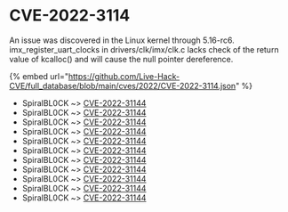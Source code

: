 # CVE-2022-3114

An issue was discovered in the Linux kernel through 5.16-rc6. imx_register_uart_clocks in drivers/clk/imx/clk.c lacks check of the return value of kcalloc() and will cause the null pointer dereference.

{% embed url="https://github.com/Live-Hack-CVE/full_database/blob/main/cves/2022/CVE-2022-3114.json" %}


* SpiralBL0CK ~> [CVE-2022-31144](https://www.alice-snow.ru/2022/database/cve-2022-3114/cve-2022-31144-spiralbl0ck)
* SpiralBL0CK ~> [CVE-2022-31144](https://www.alice-snow.ru/2022/database/cve-2022-3114/cve-2022-31144-spiralbl0ck)
* SpiralBL0CK ~> [CVE-2022-31144](https://www.alice-snow.ru/2022/database/cve-2022-3114/cve-2022-31144-spiralbl0ck)
* SpiralBL0CK ~> [CVE-2022-31144](https://www.alice-snow.ru/2022/database/cve-2022-3114/cve-2022-31144-spiralbl0ck)
* SpiralBL0CK ~> [CVE-2022-31144](https://www.alice-snow.ru/2022/database/cve-2022-3114/cve-2022-31144-spiralbl0ck)
* SpiralBL0CK ~> [CVE-2022-31144](https://www.alice-snow.ru/2022/database/cve-2022-3114/cve-2022-31144-spiralbl0ck)
* SpiralBL0CK ~> [CVE-2022-31144](https://www.alice-snow.ru/2022/database/cve-2022-3114/cve-2022-31144-spiralbl0ck)
* SpiralBL0CK ~> [CVE-2022-31144](https://www.alice-snow.ru/2022/database/cve-2022-3114/cve-2022-31144-spiralbl0ck)
* SpiralBL0CK ~> [CVE-2022-31144](https://www.alice-snow.ru/2022/database/cve-2022-3114/cve-2022-31144-spiralbl0ck)
* SpiralBL0CK ~> [CVE-2022-31144](https://www.alice-snow.ru/2022/database/cve-2022-3114/cve-2022-31144-spiralbl0ck)
* SpiralBL0CK ~> [CVE-2022-31144](https://www.alice-snow.ru/2022/database/cve-2022-3114/cve-2022-31144-spiralbl0ck)